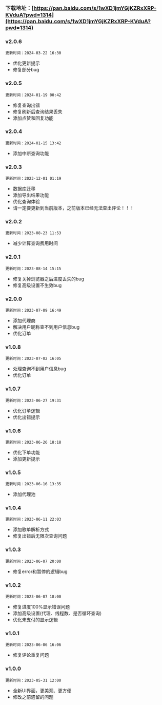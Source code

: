 ### 下载地址：[https://pan.baidu.com/s/1wXD1jmYGjKZRxXRP-KVduA?pwd=1314](https://pan.baidu.com/s/1wXD1jmYGjKZRxXRP-KVduA?pwd=1314)

### v2.0.6

`更新时间：2024-03-22 16:30`

- 优化更新提示
- 修复部分bug

### v2.0.5

`更新时间：2024-01-19 00:42`

- 修复查询出错
- 修复刷新后查询结果丢失
- 添加点赞和回复功能

### v2.0.4

`更新时间：2024-01-15 13:42`

- 添加中断查询功能

### v2.0.3

`更新时间：2023-12-01 01:19`

- 数据库迁移
- 添加导出结果功能
- 优化查询体验
- 请一定要更新到当前版本，之前版本已经无法查出评论！！！

### v2.0.2

`更新时间：2023-08-23 11:53`

- 减少计算查询费用时间

### v2.0.1

`更新时间：2023-08-14 15:15`

- 修复关掉浏览器之后进度丢失的bug
- 修复高级设置不生效bug

### v2.0.0

`更新时间：2023-07-09 16:49`

- 添加代理商
- 解决用户昵称查不到用户信息bug
- 优化订单

### v1.0.8

`更新时间：2023-07-02 16:05`

- 处理查询不到用户信息bug
- 优化订单

### v1.0.7

`更新时间：2023-06-27 19:31`

- 优化订单逻辑
- 优化出错提示

### v1.0.6

`更新时间：2023-06-26 18:18`

- 优化下单功能
- 添加更新提示

### v1.0.5

`更新时间：2023-06-16 13:35`

- 添加代理池

### v1.0.4

`更新时间：2023-06-11 22:03`

- 添加歌单解析方式
- 修复出错后无限次查询问题

### v1.0.3

`更新时间：2023-06-07 20:00`

- 修复error和暂停的逻辑bug

### v1.0.2

`更新时间：2023-06-07 18:00`

- 修复进度100%显示错误问题
- 添加高级设置(代理、线程数、是否循环查询)
- 优化未支付的显示逻辑

### v1.0.1

`更新时间：2023-06-06 16:06`

- 修复评论重复问题

### v1.0.0

`更新时间：2023-05-31 12:00`

- 全新UI界面，更美观、更方便
- 修改之前遗留的问题

